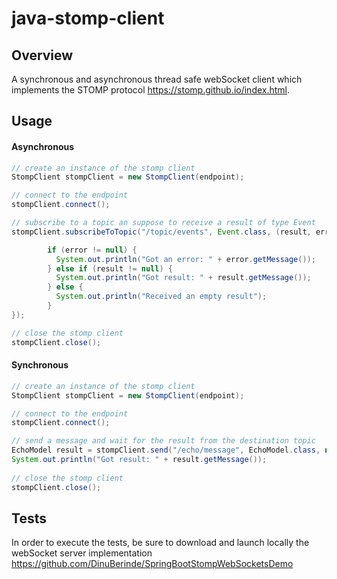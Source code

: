 # java-stomp-client

## Overview
A synchronous and asynchronous thread safe webSocket client which implements 
the STOMP protocol https://stomp.github.io/index.html. 

## Usage

#### Asynchronous

```java
// create an instance of the stomp client
StompClient stompClient = new StompClient(endpoint);

// connect to the endpoint
stompClient.connect();

// subscribe to a topic an suppose to receive a result of type Event
stompClient.subscribeToTopic("/topic/events", Event.class, (result, error) -> {

        if (error != null) {
          System.out.println("Got an error: " + error.getMessage());
        } else if (result != null) {
          System.out.println("Got result: " + result.getMessage());
        } else {
          System.out.println("Received an empty result");
        }
});

// close the stomp client
stompClient.close();
```


#### Synchronous

```java
// create an instance of the stomp client
StompClient stompClient = new StompClient(endpoint);

// connect to the endpoint
stompClient.connect();

// send a message and wait for the result from the destination topic 
EchoModel result = stompClient.send("/echo/message", EchoModel.class, new EchoModel("hello world"));
System.out.println("Got result: " + result.getMessage());
        
// close the stomp client
stompClient.close();
```

## Tests
In order to execute the tests, be sure to download and launch locally 
the webSocket server implementation https://github.com/DinuBerinde/SpringBootStompWebSocketsDemo